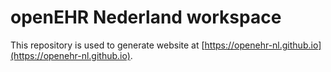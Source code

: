 # openEHR Nederland workspace

This repository is used to generate website at [https://openehr-nl.github.io](https://openehr-nl.github.io).
